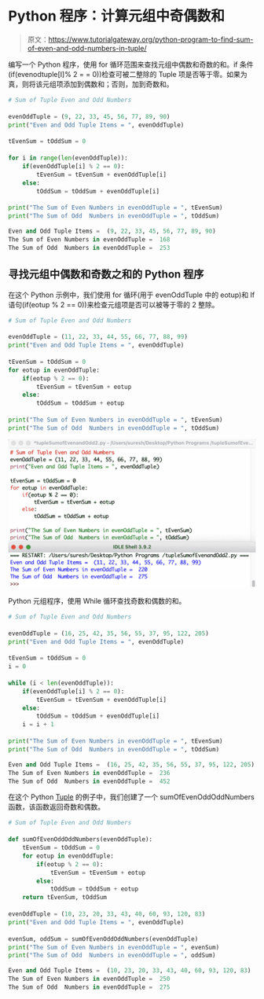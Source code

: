 # Python 程序：计算元组中奇偶数和

> 原文：<https://www.tutorialgateway.org/python-program-to-find-sum-of-even-and-odd-numbers-in-tuple/>

编写一个 Python 程序，使用 for 循环范围来查找元组中偶数和奇数的和。if 条件(if(evenodtuple[I]% 2 = = 0))检查可被二整除的 Tuple 项是否等于零。如果为真，则将该元组项添加到偶数和；否则，加到奇数和。

```py
# Sum of Tuple Even and Odd Numbers

evenOddTuple = (9, 22, 33, 45, 56, 77, 89, 90)
print("Even and Odd Tuple Items = ", evenOddTuple)

tEvenSum = tOddSum = 0

for i in range(len(evenOddTuple)):
    if(evenOddTuple[i] % 2 == 0):
        tEvenSum = tEvenSum + evenOddTuple[i]
    else:
        tOddSum = tOddSum + evenOddTuple[i]

print("The Sum of Even Numbers in evenOddTuple = ", tEvenSum)
print("The Sum of Odd  Numbers in evenOddTuple = ", tOddSum)
```

```py
Even and Odd Tuple Items =  (9, 22, 33, 45, 56, 77, 89, 90)
The Sum of Even Numbers in evenOddTuple =  168
The Sum of Odd  Numbers in evenOddTuple =  253
```

## 寻找元组中偶数和奇数之和的 Python 程序

在这个 Python 示例中，我们使用 for 循环(用于 evenOddTuple 中的 eotup)和 If 语句(if(eotup % 2 == 0))来检查元组项是否可以被等于零的 2 整除。

```py
# Sum of Tuple Even and Odd Numbers

evenOddTuple = (11, 22, 33, 44, 55, 66, 77, 88, 99)
print("Even and Odd Tuple Items = ", evenOddTuple)

tEvenSum = tOddSum = 0
for eotup in evenOddTuple:
    if(eotup % 2 == 0):
        tEvenSum = tEvenSum + eotup
    else:
        tOddSum = tOddSum + eotup

print("The Sum of Even Numbers in evenOddTuple = ", tEvenSum)
print("The Sum of Odd  Numbers in evenOddTuple = ", tOddSum)
```

![Python Program to Find Sum of Even and Odd in Tuple 2](img/d794836c4bf188bcf99e4002753c0031.png)

Python 元组程序，使用 While 循环查找奇数和偶数的和。

```py
# Sum of Tuple Even and Odd Numbers

evenOddTuple = (16, 25, 42, 35, 56, 55, 37, 95, 122, 205)
print("Even and Odd Tuple Items = ", evenOddTuple)

tEvenSum = tOddSum = 0
i = 0

while (i < len(evenOddTuple)):
    if(evenOddTuple[i] % 2 == 0):
        tEvenSum = tEvenSum + evenOddTuple[i]
    else:
        tOddSum = tOddSum + evenOddTuple[i]
    i = i + 1

print("The Sum of Even Numbers in evenOddTuple = ", tEvenSum)
print("The Sum of Odd  Numbers in evenOddTuple = ", tOddSum)
```

```py
Even and Odd Tuple Items =  (16, 25, 42, 35, 56, 55, 37, 95, 122, 205)
The Sum of Even Numbers in evenOddTuple =  236
The Sum of Odd  Numbers in evenOddTuple =  452
```

在这个 Python [Tuple](https://www.tutorialgateway.org/python-tuple/) 的例子中，我们创建了一个 sumOfEvenOddOddNumbers 函数，该函数返回奇数和偶数。

```py
# Sum of Tuple Even and Odd Numbers

def sumOfEvenOddOddNumbers(evenOddTuple):
    tEvenSum = tOddSum = 0
    for eotup in evenOddTuple:
        if(eotup % 2 == 0):
            tEvenSum = tEvenSum + eotup
        else:
            tOddSum = tOddSum + eotup
    return tEvenSum, tOddSum

evenOddTuple = (10, 23, 20, 33, 43, 40, 60, 93, 120, 83) 
print("Even and Odd Tuple Items = ", evenOddTuple)

evenSum, oddSum = sumOfEvenOddOddNumbers(evenOddTuple)
print("The Sum of Even Numbers in evenOddTuple = ", evenSum)
print("The Sum of Odd  Numbers in evenOddTuple = ", oddSum)
```

```py
Even and Odd Tuple Items =  (10, 23, 20, 33, 43, 40, 60, 93, 120, 83)
The Sum of Even Numbers in evenOddTuple =  250
The Sum of Odd  Numbers in evenOddTuple =  275
```
